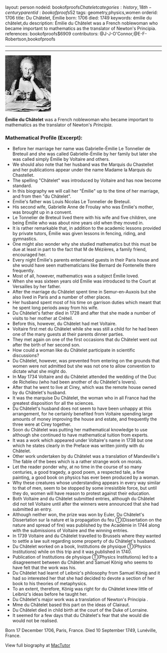layout: person
nodeid: bookofproofs$Chatelet
categories: history,18th-century
parentid: bookofproofs$52
tags: geometry,physics,women
orderid: 1706
title: Du Châtelet, Émilie
born: 1706
died: 1749
keywords: émilie du châtelet,du
description: Émilie du Châtelet was a French noblewoman who became important to mathematics as the translator of Newton's Principia.
references: bookofproofs$6909
contributors: @J-J-O'Connor,@E-F-Robertson,bookofproofs

---



---

![Chatelet.jpg](https://github.com/bookofproofs/bookofproofs.github.io/blob/main/_sources/_assets/images/portraits/Chatelet.jpg?raw=true)

**Émilie du Châtelet** was a French noblewoman who became important to mathematics as the translator of Newton's _Principia_.

### Mathematical Profile (Excerpt):
* Before her marriage her name was Gabrielle-Émilie Le Tonnelier de Breteuil and she was called Gabrielle-Émilie by her family but later she was called simply Émilie by Voltaire and others.
* We should also note that her husband was the Marquis du Chastellet and her publications appear under the name Madame la Marquis du Chastellet.
* The spelling "Châtelet" was introduced by Voltaire and has now become standard.
* In this biography we will call her "Émilie" up to the time of her marriage, and from then "du Châtelet".
* Émilie's father was Louis Nicolas Le Tonnelier de Breteuil.
* His second wife, Gabrielle Anne de Froulay who was Émilie's mother, was brought up in a convent.
* Le Tonnelier de Breteuil lived there with his wife and five children, one being Émilie who was about nine years old when they moved in.
* It is rather remarkable that, in addition to the academic lessons provided by private tutors, Émilie was given lessons in fencing, riding, and gymnastics.
* One might also wonder why she studied mathematics but this must be due at least in part to the fact that M de Mézières, a family friend, encouraged her.
* Every night Émilie's parents entertained guests in their Paris house and she would have seen mathematicians like Bernard de Fontenelle there frequently.
* Most of all, however, mathematics was a subject Émilie loved.
* When she was sixteen years old Émilie was introduced to the Court at Versailles by her father.
* After the marriage du Châtelet spent time in Semur-en-Auxois but she also lived in Paris and a number of other places.
* Her husband spent most of his time on garrison duties which meant that he spent long periods away from his wife.
* Du Châtelet's father died in 1728 and after that she made a number of visits to her mother at Créteil.
* Before this, however, du Châtelet had met Voltaire.
* Voltaire first met du Châtelet while she was still a child for he had been one of the many guests at their parents dinner parties.
* They met again on one of the first occasions that du Châtelet went out after the birth of her second son.
* How could a woman like du Châtelet participate in scientific discussions?
* Du Châtelet, however, was prevented from entering on the grounds that women were not admitted but she was not one to allow convention to dictate what she might do.
* In May 1734 Voltaire and du Châtelet attended the wedding of the Duc de Richelieu (who had been another of du Châtelet's lovers).
* After that he went to live at Cirey, which was the remote house owned by du Châtelet's husband.
* It was the marquise Du Châtelet, the woman who in all France had the greatest disposition for all the sciences.
* Du Châtelet's husband does not seem to have been unhappy at this arrangement, for he certainly benefited from Voltaire spending large amounts of money improving the house and estate, and frequently the three were at Cirey together.
* Soon du Châtelet was putting her mathematical knowledge to use although she continued to have mathematical tuition from experts.
* It was a work which appeared under Voltaire's name in 1738 but one which he states clearly in the Preface was written jointly with du Châtelet.
* Other work undertaken by du Châtelet was a translation of Mandeville's The fable of the bees which is a rather strange work on morals.
* Let the reader ponder why, at no time in the course of so many centuries, a good tragedy, a good poem, a respected tale, a fine painting, a good book on physics has ever been produced by a woman.
* Why these creatures whose understanding appears in every way similar to that of men, seem to be stopped by some irresistible force, but until they do, women will have reason to protest against their education.
* Both Voltaire and du Châtelet submitted entries, although du Châtelet did not tell Voltaire until after the winners were announced that she had submitted an entry.
* Although neither won, the prize was won by Euler, Du Châtelet's Dissertation sur la nature et la propagation du feu Ⓣ(Dissertation on the nature and spread of fire) was published by the Académie in 1744 along with the submissions of Voltaire and the winning entries.
* In 1739 Voltaire and du Châtelet travelled to Brussels where they wanted to settle a law suit regarding some property of du Châtelet's husband.
* Du Châtelet worked on a book, Institutions de physique Ⓣ(Physics Institutions) while on this trip and it was published in 1740.
* Publication of Institutions de physique Ⓣ(Physics Institutions) led to a disagreement between du Châtelet and Samuel König who seems to have felt that the work was his.
* Du Châtelet had learnt of Leibniz's philosophy from Samuel König and it had so interested her that she had decided to devote a section of her book to his theories of metaphysics.
* To an extent, therefore, König was right for du Châtelet knew little of Leibniz's ideas before he taught her.
* Du Châtelet's major work was a translation of Newton's Principia .
* Mme du Châtelet based this part on the ideas of Clairaut.
* Du Châtelet died in child birth at the court of the Duke of Lorraine.
* It seemed for a few days that du Châtelet's fear that she would die would not be realised.

Born 17 December 1706, Paris, France. Died 10 September 1749, Lunéville, France.

View full biography at [MacTutor](https://mathshistory.st-andrews.ac.uk/Biographies/Chatelet/)
